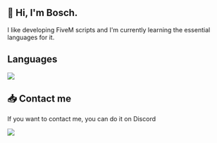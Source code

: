 ## 👋 Hi, I'm Bosch.
I like developing FiveM scripts and I'm currently learning the essential languages for it.

## Languages
<img src="https://img.shields.io/badge/Javascript-rgb(20%2C%2020%2C%2020)?style=for-the-badge&logo=Javascript">

## 📥 Contact me
If you want to contact me, you can do it on Discord
<div>
  <a href="https://discord.gg/yMV5A9RBcw">
    <img src="https://img.shields.io/badge/Discord_server-%237289da?style=for-the-badge&logo=Discord&logoColor=white">
  </a>
</div>
